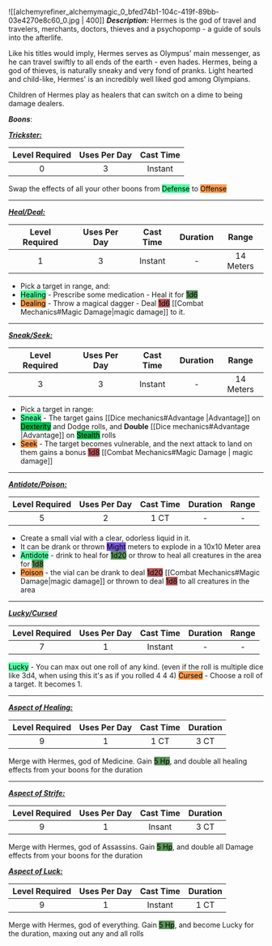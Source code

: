 ![[alchemyrefiner_alchemymagic_0_bfed74b1-104c-419f-89bb-03e4270e8c60_0.jpg | 400]]
***Description:***
Hermes is the god of travel and travelers, merchants, doctors, thieves and a psychopomp - a guide of souls into the afterlife.

Like his titles would imply, Hermes serves as Olympus' main messenger, as he can travel swiftly to all ends of the earth - even hades.
Hermes, being a god of thieves, is naturally sneaky and very fond of pranks.
Light hearted and child-like, Hermes' is an incredibly well liked god among Olympians.

Children of Hermes play as healers that can switch on a dime to being damage dealers. 

***Boons***:

<b><ins><i>Trickster:</i></ins></b>

| Level Required | Uses Per Day | Cast Time |
| :------------: | :----------: | :-------: |
|       0        |      3       |  Instant  |

Swap the effects of all your other boons from <mark style="background: #4FFF9E;">Defense</mark> to <mark style="background: #FF9B4F;">Offense</mark>

------------------

<b><ins><i>Heal/Deal:</i></ins></b>

| Level Required | Uses Per Day | Cast Time | Duration |   Range   |
| :------------: | :----------: | :-------: | :------: | :-------: |
|       1        |      3       |  Instant  |    -     | 14 Meters |

- Pick a target in range, and:
- <mark style="background: #4FFF9E;">Healing</mark> - Prescribe some medication - Heal it for <mark style="background: #045B00A6;">1d6</mark>
- <mark style="background: #FF9B4F;">Dealing</mark> - Throw a magical dagger - Deal <mark style="background: #930000A6;">1d6</mark> [[Combat Mechanics#Magic Damage|magic damage]]  to it.

------------------
<b><ins><i>Sneak/Seek:</i></ins></b>

| Level Required | Uses Per Day | Cast Time | Duration |   Range   |
| :------------: | :----------: | :-------: | :------: | :-------: |
|       3        |      3       |  Instant  |    -     | 14 Meters |

- Pick a target in range:
- <mark style="background: #4FFF9E;">Sneak</mark> - The target gains [[Dice mechanics#Advantage |Advantage]] on <mark style="background: #00BB4D;">Dexterity</mark> and Dodge rolls, and **Double** [[Dice mechanics#Advantage |Advantage]] on <mark style="background: #00BB4D;">Stealth</mark> rolls
- <mark style="background: #FF9B4F;">Seek</mark> - The target becomes vulnerable, and the next attack to land on them gains a bonus <mark style="background: #930000A6;">1d8</mark> [[Combat Mechanics#Magic Damage | magic damage]] 

------------------
<b><ins><i>Antidote/Poison:</i></ins></b>

| Level Required | Uses Per Day | Cast Time | Duration | Range |
| :------------: | :----------: | :-------: | :------: | :---: |
|       5        |      2       |   1 CT    |    -     |   -   |

- Create a small vial with a clear, odorless liquid in it. 
- It can be drank or thrown <mark style="background: #3800D7A6;">Might</mark> meters to explode in a 10x10 Meter area 
- <mark style="background: #4FFF9E;">Antidote</mark> - drink to heal for <mark style="background: #045B00A6;">1d20</mark> or throw to heal all creatures in the area for <mark style="background: #045B00A6;">1d8</mark>
- <mark style="background: #FF9B4F;">Poison</mark> - the vial can be drank to deal <mark style="background: #930000A6;">1d20</mark> [[Combat Mechanics#Magic Damage|magic damage]] or thrown to deal <mark style="background: #930000A6;">1d8</mark> to all creatures in the area

------------------
<b><ins><i>Lucky/Cursed</i></ins></b>

| Level Required | Uses Per Day | Cast Time | Duration | Range |
| :------------: | :----------: | :-------: | :------: | :---: |
|       7        |      1       |  Instant  |    -     |   -   |

<mark style="background: #4FFF9E;">Lucky</mark> - You can max out one roll of any kind.
(even if the roll is multiple dice like 3d4, when using this it's as if you rolled 4 4 4)
<mark style="background: #FF9B4F;">Cursed</mark> - Choose a roll of a target. It becomes 1.

------------------
<b><ins><i>Aspect of Healing:</i></ins></b>

| Level Required | Uses Per Day | Cast Time | Duration |
| :------------: | :----------: | :-------: | :------: |
|       9        |      1       |   1 CT    |   3 CT   |

Merge with Hermes, god of Medicine.
Gain <mark style="background: #045B00A6;">5 Hp</mark>, and double all healing effects from your boons for the duration

------------------
<b><ins><i>Aspect of Strife:</i></ins></b>

| Level Required | Uses Per Day | Cast Time | Duration |
| :------------: | :----------: | :-------: | :------: |
|       9        |      1       |  Insant   |   3 CT   |

Merge with Hermes, god of Assassins.
Gain <mark style="background: #045B00A6;">5 Hp</mark>, and double all Damage effects from your boons for the duration

<b><ins><i>Aspect of Luck:</i></ins></b>

| Level Required | Uses Per Day | Cast Time | Duration |
| :------------: | :----------: | :-------: | :------: |
|       9        |      1       |  Instant  |   1 CT   |

Merge with Hermes, god of everything.
Gain <mark style="background: #045B00A6;">5 Hp</mark>, and become Lucky for the duration, maxing out any and all rolls